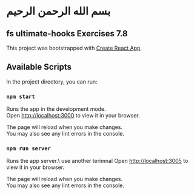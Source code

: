 # بسم الله الرحمن الرحيم
## fs ultimate-hooks  Exercises 7.8

This project was bootstrapped with [Create React App](https://github.com/facebook/create-react-app).

## Available Scripts

In the project directory, you can run:

### `npm start`

Runs the app in the development mode.\
Open [http://localhost:3000](http://localhost:3000) to view it in your browser.

The page will reload when you make changes.\
You may also see any lint errors in the console.
### `npm run server`

Runs the app server.\ use another terimnal 
Open [http://localhost:3005](http://localhost:3005) to view it in your browser.

The page will reload when you make changes.\
You may also see any lint errors in the console.
